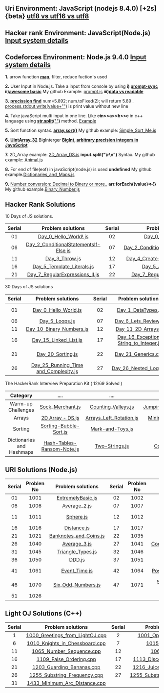 ## **Uri Environment: JavaScript (nodejs 8.4.0) [+2s] {beta} [utf8 vs utf16 vs utf8](https://javarevisited.blogspot.com/2015/02/difference-between-utf-8-utf-16-and-utf.html)**

## **Hacker rank Environment: JavaScript(Node.js)** **[Input system details](https://stackoverflow.com/questions/43528075/how-to-use-javascript-in-hackerrank-and-hackerearth)**

## **Codeforces Environment: Node.js 9.4.0** **[Input system details](https://codeforces.com/blog/entry/69610)**

**1.** arrow function **[map](https://codeburst.io/learn-understand-javascripts-map-function-ffc059264783)**, filter, reduce fuction's used

**2.** User Input in Node.js. Take a input from console by using **i) [prompt-sync](https://www.codecademy.com/articles/getting-user-input-in-node-js)** **ii)[awesome basic](https://codelikethis.com/lessons/javascript/input-and-output)** My github Example: [prompt.js](<https://github.com/Bepul-Hossain/CP/blob/master/HackerRank/30%20Days%20of%20code%20(javaScript)/prompt.js>) **iii)[data vs readable](https://stackoverflow.com/questions/26174308/what-are-the-differences-between-readable-and-data-event-of-process-stdin-stream)**

**3.** **[precission find](https://www.techonthenet.com/js/number_tofixed.php)**
num=5.892; num.toFixed(2); will return 5.89 . [process.stdout.write(value+"")](<https://github.com/Bepul-Hossain/CP/blob/master/HackerRank/30%20Days%20of%20code%20(javaScript)/Day_7_Arrays_Me.js>) is print value without new line

**4.** Take javaScript multi input in one line. Like **cin>>a>>b>>c** in c++ language using **[str.split(' ')](https://developer.mozilla.org/en-US/docs/Web/JavaScript/Reference/Global_Objects/String/split)** method. [Example](https://github.com/Bepul-Hossain/CP/blob/master/URI/AD-HOC/BEGENNER/1010)

**5.** Sort function syntax. **[array.sort()](https://www.tutorialrepublic.com/faq/how-to-sort-an-array-of-integers-correctly-in-javascript.php)** My github example: [Simple_Sort_Me.js](https://github.com/Bepul-Hossain/CP/blob/master/URI/AD-HOC/BEGENNER/1042)

**6.** **[UintArray_32](https://developer.mozilla.org/en-US/docs/Web/JavaScript/Reference/Global_Objects/Uint32Array#Browser_compatibility)** BigInterger **[BigInt, arbitrary precision integers in JavaScript](https://golb.hplar.ch/2018/09/javascript-bigint.html)**

**7.** 2D_Array example: [2D_Array_DS.js](<https://github.com/Bepul-Hossain/CP/blob/master/Hacker%20Rank%20JavaScript%20(node.js)/The%20HackerRank%20Interview%20Preparation%20Kit/Arrays/_2D_Array_DS.js>) **input.split("\r\n")** Syntax. My github example: [Animal.js](<https://github.com/Bepul-Hossain/CP/blob/master/URI%20JavaScript%20(nodejs%208.4.0)%20%5B%2B2s%5D%20%7Bbeta%7D/BEGENNER/1049/Animal.js>)

**8.** For end of file(eof) in javaScript(node.js) is used **undefined** My github example.[Dictionaries_and_Maps.js](<https://github.com/Bepul-Hossain/CP/blob/master/HackerRank/30%20Days%20of%20code%20(javaScript)/Day_8_Dictionaries_and_Maps.js>)

**9.** [Number conversion: Decimal to Binery or more..](https://stackoverflow.com/questions/9939760/how-do-i-convert-an-integer-to-binary-in-javascript) **arr.forEach((value)=>{}** My github example.[Binary_Number.js](<https://github.com/Bepul-Hossain/CP/blob/master/HackerRank/30%20Days%20of%20code%20(javaScript)/Day_10_Binary_Numbers.js>)

## Hacker Rank Solutions

10 Days of JS solutions.

| Serial |                                                                                Problem solutions                                                                                 | Serial |                                                                               Problem solutions                                                                                | Serial |                                                                        Problem solutions                                                                         | Serial |                                                                   Problem solutions                                                                    | Serial |                                                                        Problem solutions                                                                         |
| :----: | :------------------------------------------------------------------------------------------------------------------------------------------------------------------------------: | :----: | :----------------------------------------------------------------------------------------------------------------------------------------------------------------------------: | :----: | :--------------------------------------------------------------------------------------------------------------------------------------------------------------: | :----: | :----------------------------------------------------------------------------------------------------------------------------------------------------: | :----: | :--------------------------------------------------------------------------------------------------------------------------------------------------------------: |
|   01   |                 [Day_0_Hello_World!.js](<https://github.com/Bepul-Hossain/CP/blob/master/HackerRank/30%20Days%20of%20code%20(javaScript)/Day_0_Hello_World!.js>)                 |   02   |                  [Day_0_Data_Types.js](<https://github.com/Bepul-Hossain/CP/blob/master/HackerRank/30%20Days%20of%20code%20(javaScript)/Day_0_Data_Types.js>)                  |   03   | [Day_1_Arithmetic_Operators.js](<https://github.com/Bepul-Hossain/CP/blob/master/HackerRank/30%20Days%20of%20code%20(javaScript)/Day_1_Arithmetic_Operators.js>) |   04   |       [Day_1_Functions.js](<https://github.com/Bepul-Hossain/CP/blob/master/HackerRank/30%20Days%20of%20code%20(javaScript)/Day_1_Functions.js>)       |   05   |             [Day_1_LetConst.js](<https://github.com/Bepul-Hossain/CP/blob/master/HackerRank/30%20Days%20of%20code%20(javaScript)/Day_1_LetConst.js>)             |
|   06   | [Day_2_ConditionalStatementsIf-Else.js](<https://github.com/Bepul-Hossain/CP/blob/master/HackerRank/30%20Days%20of%20code%20(javaScript)/Day_2_ConditionalStatementsIf-Else.js>) |   07   | [Day_2_ConditionalStatementsSwitch.js](<https://github.com/Bepul-Hossain/CP/blob/master/HackerRank/30%20Days%20of%20code%20(javaScript)/Day_2_ConditionalStatementsSwitch.js>) |   08   |                [Day_2_Loops.js](<https://github.com/Bepul-Hossain/CP/blob/master/HackerRank/30%20Days%20of%20code%20(javaScript)/Day_2_Loops.js>)                |   09   |          [Day_3_Arrays.js](<https://github.com/Bepul-Hossain/CP/blob/master/HackerRank/30%20Days%20of%20code%20(javaScript)/Day_3_Arrays.js>)          |   10   |   [Day_3_TryCatchAndFinally.js](<https://github.com/Bepul-Hossain/CP/blob/master/HackerRank/30%20Days%20of%20code%20(javaScript)/Day_3_TryCatchAndFinally.js>)   |
|   11   |                        [Day_3_Throw.js](<https://github.com/Bepul-Hossain/CP/blob/master/HackerRank/30%20Days%20of%20code%20(javaScript)/Day_3_Throw.js>)                        |   12   |    [Day_4_Create-a-RectangleObject.js](<https://github.com/Bepul-Hossain/CP/blob/master/HackerRank/30%20Days%20of%20code%20(javaScript)/Day_4_Create-a-RectangleObject.js>)    |   13   |         [Day_4_CountObjects.js](<https://github.com/Bepul-Hossain/CP/blob/master/HackerRank/30%20Days%20of%20code%20(javaScript)/Day_4_CountObjects.js>)         |   14   |         [Day_4_Classes.js](<https://github.com/Bepul-Hossain/CP/blob/master/HackerRank/30%20Days%20of%20code%20(javaScript)/Day_4_Classes.js>)         |   15   |          [Day_5_Inheritance.js](<https://github.com/Bepul-Hossain/CP/blob/master/HackerRank/30%20Days%20of%20code%20(javaScript)/Day_5_Inheritance.js>)          |
|   16   |            [Day_5_Template_Literals.js](<https://github.com/Bepul-Hossain/CP/blob/master/HackerRank/30%20Days%20of%20code%20(javaScript)/Day_5_Template_Literals.js>)            |   17   |                [Day_5_ArrowFuntion.js](<https://github.com/Bepul-Hossain/CP/blob/master/HackerRank/30%20Days%20of%20code%20(javaScript)/Day_5_ArrowFuntion.js>)                |   18   |     [Day_6_BitwiseOperators.js](<https://github.com/Bepul-Hossain/CP/blob/master/HackerRank/30%20Days%20of%20code%20(javaScript)/Day_6_BitwiseOperators.js>)     |   19   | [Day_6_JavaScriptDates.js](<https://github.com/Bepul-Hossain/CP/blob/master/HackerRank/30%20Days%20of%20code%20(javaScript)/Day_6_JavaScriptDates.js>) |   20   | [Day_7_RegularExpressions_I.js](<https://github.com/Bepul-Hossain/CP/blob/master/HackerRank/30%20Days%20of%20code%20(javaScript)/Day_7_RegularExpressions_I.js>) |
|   21   |        [Day_7_RegularExpressions_II.js](<https://github.com/Bepul-Hossain/CP/blob/master/HackerRank/30%20Days%20of%20code%20(javaScript)/Day_7_RegularExpressions_II.js>)        |   22   |      [Day_7_RegularExpressions_III.js](<https://github.com/Bepul-Hossain/CP/blob/master/HackerRank/30%20Days%20of%20code%20(javaScript)/Day_7_RegularExpressions_III.js>)      |   23   |               [Day_8_Create_aButton](https://github.com/Bepul-Hossain/CP/tree/master/HackerRank/10%20Days%20of%20JavaScript/Day_8_Create_aButton)                |   24   |       [Day_8_Buttons_Container](https://github.com/Bepul-Hossain/CP/tree/master/HackerRank/10%20Days%20of%20JavaScript/Day_8_Buttons_Container)        |   25   |         [Day_9_Binary_Calculator.js](https://github.com/Bepul-Hossain/CP/tree/master/HackerRank/10%20Days%20of%20JavaScript/Day_9_Binary_Calculator.js)          |

30 Days of JS solutions

| Serial |                                                                                Problem solutions                                                                                 | Serial |                                                                                 Problem solutions                                                                                  | Serial |                                                                        Problem solutions                                                                         | Serial |                                                                                          Problem solutions                                                                                           | Serial |                                                                      Problem solutions                                                                       |
| :----: | :------------------------------------------------------------------------------------------------------------------------------------------------------------------------------: | :----: | :--------------------------------------------------------------------------------------------------------------------------------------------------------------------------------: | :----: | :--------------------------------------------------------------------------------------------------------------------------------------------------------------: | :----: | :--------------------------------------------------------------------------------------------------------------------------------------------------------------------------------------------------: | :----: | :----------------------------------------------------------------------------------------------------------------------------------------------------------: |
|   01   |                  [Day_0_Hello_World.js](<https://github.com/Bepul-Hossain/CP/blob/master/HackerRank/30%20Days%20of%20code%20(javaScript)/Day_0_Hello_World.js>)                  |   02   |               [Day_1_DataTypes.js](<https://github.com/Bepul-Hossain/CP/blob/master/HackerRank/30%20Days%20of%20code%20(javaScript)/Day_1_DataTypesSubmiteCode.js>)                |   03   |            [Day_2_Operators.js](<https://github.com/Bepul-Hossain/CP/blob/master/HackerRank/30%20Days%20of%20code%20(javaScript)/Day_2_Operators.js>)            |   04   |         [Day_3_Intro toConditionalStatements.js](<https://github.com/Bepul-Hossain/CP/blob/master/HackerRank/30%20Days%20of%20code%20(javaScript)/Day_3_Intro%20toConditionalStatements.js>)         |   05   |  [Day_4_Class_vs_Instance.js](<https://github.com/Bepul-Hossain/CP/blob/master/HackerRank/30%20Days%20of%20code%20(javaScript)/Day_4_Class_vs_Instance.js>)  |
|   06   |                        [Day_5_Loops.js](<https://github.com/Bepul-Hossain/CP/blob/master/HackerRank/30%20Days%20of%20code%20(javaScript)/Day_5_Loops.js>)                        |   07   |                   [Day_6_Lets_Review.js](<https://github.com/Bepul-Hossain/CP/blob/master/HackerRank/30%20Days%20of%20code%20(javaScript)/Day_6_Lets_Review.js>)                   |   08   |            [Day_7_Arrays_Me.js](<https://github.com/Bepul-Hossain/CP/blob/master/HackerRank/30%20Days%20of%20code%20(javaScript)/Day_7_Arrays_Me.js>)            |   09   |                  [Day_8_Dictionaries_and_Maps.js](<https://github.com/Bepul-Hossain/CP/blob/master/HackerRank/30%20Days%20of%20code%20(javaScript)/Day_8_Dictionaries_and_Maps.js>)                  |   10   |        [Day_9_Recursion_3.js](<https://github.com/Bepul-Hossain/CP/blob/master/HackerRank/30%20Days%20of%20code%20(javaScript)/Day_9_Recursion_3.js>)        |
|   11   |              [Day_10_Binary_Numbers.js](<https://github.com/Bepul-Hossain/CP/blob/master/HackerRank/30%20Days%20of%20code%20(javaScript)/Day_10_Binary_Numbers.js>)              |   12   |                    [Day_11_2D_Arrays.js](<https://github.com/Bepul-Hossain/CP/blob/master/HackerRank/30%20Days%20of%20code%20(javaScript)/Day_11_2D_Arrays.js>)                    |   13   |         [Day_12_Inheritance.js](<https://github.com/Bepul-Hossain/CP/blob/master/HackerRank/30%20Days%20of%20code%20(javaScript)/Day_12_Inheritance.js>)         |   14   |                      [Day_13_Abstract_Classes.js](<https://github.com/Bepul-Hossain/CP/blob/master/HackerRank/30%20Days%20of%20code%20(javaScript)/Day_13_Abstract_Classes.js>)                      |   15   |            [Day_14_Scope.cpp](<https://github.com/Bepul-Hossain/CP/blob/master/HackerRank/30%20Days%20of%20code%20(javaScript)/Day_14_Scope.cpp>)            |
|   16   |                 [Day_15_Linked_List.js](<https://github.com/Bepul-Hossain/CP/blob/master/HackerRank/30%20Days%20of%20code%20(javaScript)/Day_15_Linked_List.js>)                 |   17   | [Day_16_Exceptions String_to_Integer.js](<https://github.com/Bepul-Hossain/CP/blob/master/HackerRank/30%20Days%20of%20code%20(javaScript)/Day_16_Exceptions_String_to_Integer.js>) |   18   |     [Day_17_More_Exceptions.js](<https://github.com/Bepul-Hossain/CP/blob/master/HackerRank/30%20Days%20of%20code%20(javaScript)/Day_17_More_Exceptions.js>)     |   19   |                     [Day_18_Queues_and_Stacks.js](<https://github.com/Bepul-Hossain/CP/blob/master/HackerRank/30%20Days%20of%20code%20(javaScript)/Day_18_Queues_and_Stacks.js>)                     |   20   |       [Day_19_Interfaces.cpp](<https://github.com/Bepul-Hossain/CP/blob/master/HackerRank/30%20Days%20of%20code%20(javaScript)/Day_19_Interfaces.js>)        |
|   21   |                     [Day_20_Sorting.js](<https://github.com/Bepul-Hossain/CP/blob/master/HackerRank/30%20Days%20of%20code%20(javaScript)/Day_20_Sorting.js>)                     |   22   |                    [Day_21_Generics.cpp](<https://github.com/Bepul-Hossain/CP/blob/master/HackerRank/30%20Days%20of%20code%20(javaScript)/Day_21_Generics.cpp>)                    |   23   | [Day_22_Binary_Search_Trees.js](<https://github.com/Bepul-Hossain/CP/blob/master/HackerRank/30%20Days%20of%20code%20(javaScript)/Day_22_Binary_Search_Trees.js>) |   24   |             [Day_23_BST_Level-Order_Traversal.js](<https://github.com/Bepul-Hossain/CP/blob/master/HackerRank/30%20Days%20of%20code%20(javaScript)/Day_23_BST_Level-Order_Traversal.js>)             |   25   | [Day_24_More_Linked_Lists.js](<https://github.com/Bepul-Hossain/CP/blob/master/HackerRank/30%20Days%20of%20code%20(javaScript)/Day_24_More_Linked_Lists.js>) |
|   26   | [Day_25_Running_Time and_Complexity.js](<https://github.com/Bepul-Hossain/CP/blob/master/HackerRank/30%20Days%20of%20code%20(javaScript)/Day_25_Running_Time_and_Complexity.js>) |   27   |                 [Day_26_Nested_Logic.js](<https://github.com/Bepul-Hossain/CP/blob/master/HackerRank/30%20Days%20of%20code%20(javaScript)/Day_26_Nested_Logic.js>)                 |   28   |            [Day_27_Testing.cpp](<https://github.com/Bepul-Hossain/CP/blob/master/HackerRank/30%20Days%20of%20code%20(javaScript)/Day_27_Testing.cpp>)            |   29   | [Day_28_RegEx_Patterns and_Intro_to_Databases.js](<https://github.com/Bepul-Hossain/CP/blob/master/HackerRank/30%20Days%20of%20code%20(javaScript)/Day_28_RegEx_Patterns_and_Intro_to_Databases.js>) |   30   |       [Day_29_Bitwise_AND.js](<https://github.com/Bepul-Hossain/CP/blob/master/HackerRank/30%20Days%20of%20code%20(javaScript)/Day_29_Bitwise_AND.js>)       |

The HackerRank Interview Preparation Kit ( 12/69 Solved )

|         Category          |                                                                                                               ....                                                                                                               |                                                                                                   ....                                                                                                    |                                                                                                       Serial                                                                                                        |                                                                                                  ....                                                                                                   | .... |
| :-----------------------: | :------------------------------------------------------------------------------------------------------------------------------------------------------------------------------------------------------------------------------: | :-------------------------------------------------------------------------------------------------------------------------------------------------------------------------------------------------------: | :-----------------------------------------------------------------------------------------------------------------------------------------------------------------------------------------------------------------: | :-----------------------------------------------------------------------------------------------------------------------------------------------------------------------------------------------------: | :--: |
|    Warm-up Challenges     |               [Sock_Merchant.js](<https://github.com/Bepul-Hossain/CP/blob/master/Hacker%20Rank%20JavaScript%20(node.js)/The%20HackerRank%20Interview%20Preparation%20Kit/Warm-up%20Challenges/Sock_Merchant.js>)                | [Counting_Valleys.js](<https://github.com/Bepul-Hossain/CP/blob/master/Hacker%20Rank%20JavaScript%20(node.js)/The%20HackerRank%20Interview%20Preparation%20Kit/Warm-up%20Challenges/Counting_Valleys.js>) | [Jumping_on_the_Clouds.js](<https://github.com/Bepul-Hossain/CP/blob/master/Hacker%20Rank%20JavaScript%20(node.js)/The%20HackerRank%20Interview%20Preparation%20Kit/Warm-up%20Challenges/Jumping_on_the_Clouds.js>) | [Repeated_String.js](<https://github.com/Bepul-Hossain/CP/blob/master/Hacker%20Rank%20JavaScript%20(node.js)/The%20HackerRank%20Interview%20Preparation%20Kit/Warm-up%20Challenges/Repeated_String.js>) | .... |
|          Arrays           |                       [2D Array - DS.js](<https://github.com/Bepul-Hossain/CP/blob/master/Hacker%20Rank%20JavaScript%20(node.js)/The%20HackerRank%20Interview%20Preparation%20Kit/Arrays/_2D_Array_DS.js>)                       |    [Arrays_Left_Rotation.js](<https://github.com/Bepul-Hossain/CP/blob/master/Hacker%20Rank%20JavaScript%20(node.js)/The%20HackerRank%20Interview%20Preparation%20Kit/Arrays/Arrays_Left_Rotation.js>)    |              [Minimum-Swaps-2.js](<https://github.com/Bepul-Hossain/CP/blob/master/Hacker%20Rank%20JavaScript%20(node.js)/The%20HackerRank%20Interview%20Preparation%20Kit/Arrays/Minimum-Swaps-2.js>)              |                                                                                                  []()                                                                                                   | .... |
|          Sorting          |                [Sorting-Bubble-Sort.js](<https://github.com/Bepul-Hossain/CP/blob/master/Hacker%20Rank%20JavaScript%20(node.js)/The%20HackerRank%20Interview%20Preparation%20Kit/Sorting/Sorting-Bubble-Sort.js>)                |          [Mark-and-Toys.js](<https://github.com/Bepul-Hossain/CP/blob/master/Hacker%20Rank%20JavaScript%20(node.js)/The%20HackerRank%20Interview%20Preparation%20Kit/Sorting/Mark-and-Toys.js>)           |                                                                                                        []()                                                                                                         |                                                                                                  []()                                                                                                   | []() |
| Dictionaries and Hashmaps | [Hash-Tables-Ransom-Note.js](<https://github.com/Bepul-Hossain/CP/blob/master/Hacker%20Rank%20JavaScript%20(node.js)/The%20HackerRank%20Interview%20Preparation%20Kit/Dictionaries%20and%20Hashmaps/Hash-Tables-Ransom-Note.js>) | [Two-Strings.js](<https://github.com/Bepul-Hossain/CP/blob/master/Hacker%20Rank%20JavaScript%20(node.js)/The%20HackerRank%20Interview%20Preparation%20Kit/Dictionaries%20and%20Hashmaps/Two-Strings.js>)  |   [Count-Triplets.js](<https://github.com/Bepul-Hossain/CP/blob/master/Hacker%20Rank%20JavaScript%20(node.js)/The%20HackerRank%20Interview%20Preparation%20Kit/Dictionaries%20and%20Hashmaps/Count-Triplets.js>)    |                                                                                                  []()                                                                                                   | []() |

## URI Solutions (Node.js)

| Serial | Problen No |                                         Problem solutions                                          | Serial | Problen No |                                                Problem solutions                                                | Serial | Problen No |                                            Problem solutions                                             | Serial | Problen No |                                               Problem solutions                                               | Serial | Problen No |                                             Problem solutions                                              |
| :----: | :--------: | :------------------------------------------------------------------------------------------------: | :----: | :--------: | :-------------------------------------------------------------------------------------------------------------: | :----: | :--------: | :------------------------------------------------------------------------------------------------------: | :----: | :--------: | :-----------------------------------------------------------------------------------------------------------: | :----: | :--------: | :--------------------------------------------------------------------------------------------------------: |
|   01   |    1001    |   [ExtremelyBasic.js](https://github.com/Bepul-Hossain/CP/blob/master/URI/AD-HOC/BEGENNER/1001)    |   02   |    1002    |         [Area_of_a_Circle.js](https://github.com/Bepul-Hossain/CP/blob/master/URI/AD-HOC/BEGENNER/1002)         |   03   |    1003    |        [Simple_Sum.js](https://github.com/Bepul-Hossain/CP/blob/master/URI/AD-HOC/BEGENNER/1003)         |   04   |    1004    |         [Simple_Product.js](https://github.com/Bepul-Hossain/CP/blob/master/URI/AD-HOC/BEGENNER/1004)         |   05   |    1005    |          [Average_1.js](https://github.com/Bepul-Hossain/CP/blob/master/URI/AD-HOC/BEGENNER/1005)          |
|   06   |    1006    |      [Average_2.js](https://github.com/Bepul-Hossain/CP/blob/master/URI/AD-HOC/BEGENNER/1006)      |   07   |    1007    |            [Difference.js](https://github.com/Bepul-Hossain/CP/blob/master/URI/AD-HOC/BEGENNER/1007)            |   08   |    1008    |          [Salary.js](https://github.com/Bepul-Hossain/CP/blob/master/URI/AD-HOC/BEGENNER/1008)           |   09   |    1009    |       [Salary_with_Bonus.js](https://github.com/Bepul-Hossain/CP/blob/master/URI/AD-HOC/BEGENNER/1009)        |   10   |    1010    |      [Simple_Calculate.js](https://github.com/Bepul-Hossain/CP/blob/master/URI/AD-HOC/BEGENNER/1010)       |
|   11   |    1011    |       [Sphere.js](https://github.com/Bepul-Hossain/CP/blob/master/URI/AD-HOC/BEGENNER/1011)        |   12   |    1012    |               [Area.js](https://github.com/Bepul-Hossain/CP/blob/master/URI/AD-HOC/BEGENNER/1012)               |   13   |    1013    |       [The_Greatest.js](https://github.com/Bepul-Hossain/CP/blob/master/URI/AD-HOC/BEGENNER/1013)        |   14   |    1014    |          [Consumption.js](https://github.com/Bepul-Hossain/CP/blob/master/URI/AD-HOC/BEGENNER/1014)           |   15   |    1015    | [Distance Between_Two_Points.js](https://github.com/Bepul-Hossain/CP/blob/master/URI/AD-HOC/BEGENNER/1015) |
|   16   |    1016    |      [Distance.js](https://github.com/Bepul-Hossain/CP/blob/master/URI/AD-HOC/BEGENNER/1016)       |   17   |    1017    |            [Fuel_Spent.js](https://github.com/Bepul-Hossain/CP/blob/master/URI/AD-HOC/BEGENNER/1017)            |   18   |    1018    |         [Banknotes.js](https://github.com/Bepul-Hossain/CP/blob/master/URI/AD-HOC/BEGENNER/1018)         |   19   |    1019    |        [Time_Conversion.js](https://github.com/Bepul-Hossain/CP/blob/master/URI/AD-HOC/BEGENNER/1019)         |   20   |    1020    |         [Age_in_Days.js](https://github.com/Bepul-Hossain/CP/blob/master/URI/AD-HOC/BEGENNER/1020)         |
|   21   |    1021    | [Banknotes_and_Coins.js](https://github.com/Bepul-Hossain/CP/blob/master/URI/AD-HOC/BEGENNER/1021) |   22   |    1035    |         [Selection_Test_1.js](https://github.com/Bepul-Hossain/CP/blob/master/URI/AD-HOC/BEGENNER/1035)         |   23   |    1036    |    [Bhaskara's_Formula.js](https://github.com/Bepul-Hossain/CP/blob/master/URI/AD-HOC/BEGENNER/1036)     |   24   |    1037    |            [Interval.js](https://github.com/Bepul-Hossain/CP/blob/master/URI/AD-HOC/BEGENNER/1037)            |   25   |    1038    |            [Snack.js](https://github.com/Bepul-Hossain/CP/blob/master/URI/AD-HOC/BEGENNER/1038)            |
|   26   |    1040    |      [Average_3.js](https://github.com/Bepul-Hossain/CP/blob/master/URI/AD-HOC/BEGENNER/1040)      |   27   |    1041    |      [Coordinates_of_a_Point.js](https://github.com/Bepul-Hossain/CP/blob/master/URI/AD-HOC/BEGENNER/1041)      |   28   |    1042    |        [Simple_Sort.js](https://github.com/Bepul-Hossain/CP/blob/master/URI/AD-HOC/BEGENNER/1042)        |   29   |    1043    |            [Triangle.js](https://github.com/Bepul-Hossain/CP/blob/master/URI/AD-HOC/BEGENNER/1043)            |   30   |    1044    |          [Multiples.js](https://github.com/Bepul-Hossain/CP/blob/master/URI/AD-HOC/BEGENNER/1044)          |
|   31   |    1045    |   [Triangle_Types.js](https://github.com/Bepul-Hossain/CP/blob/master/URI/AD-HOC/BEGENNER/1045)    |   32   |    1046    |            [Game_time.js](https://github.com/Bepul-Hossain/CP/blob/master/URI/AD-HOC/BEGENNER/1046)             |   33   |    1047    |  [Game_Time_with_Minutes.js](https://github.com/Bepul-Hossain/CP/blob/master/URI/AD-HOC/BEGENNER/1047)   |   34   |    1048    |        [Salary_Increase.js](https://github.com/Bepul-Hossain/CP/blob/master/URI/AD-HOC/BEGENNER/1048)         |   35   |    1049    |           [Animal.js](https://github.com/Bepul-Hossain/CP/blob/master/URI/AD-HOC/BEGENNER/1049)            |
|   36   |    1050    |         [DDD.js](https://github.com/Bepul-Hossain/CP/blob/master/URI/AD-HOC/BEGENNER/1050)         |   37   |    1051    |              [Taxes.js](https://github.com/Bepul-Hossain/CP/blob/master/URI/AD-HOC/BEGENNER/1051)               |   38   |    1052    |           [Month.js](https://github.com/Bepul-Hossain/CP/blob/master/URI/AD-HOC/BEGENNER/1052)           |   39   |    1059    |          [Even_Numbers.js](https://github.com/Bepul-Hossain/CP/blob/master/URI/AD-HOC/BEGENNER/1059)          |   40   |    1060    |      [Positive_Numbers.js](https://github.com/Bepul-Hossain/CP/blob/master/URI/AD-HOC/BEGENNER/1060)       |
|   41   |    1061    |     [Event_Time.js](https://github.com/Bepul-Hossain/CP/blob/master/URI/AD-HOC/BEGENNER/1061)      |   42   |    1064    |      [Positives_and_Average.js](https://github.com/Bepul-Hossain/CP/blob/master/URI/AD-HOC/BEGENNER/1064)       |   43   |    1065    | [Even_Between five_Numbers.js](https://github.com/Bepul-Hossain/CP/blob/master/URI/AD-HOC/BEGENNER/1065) |   44   |    1066    | [Even_Odd_Positive and_Negative.js](https://github.com/Bepul-Hossain/CP/blob/master/URI/AD-HOC/BEGENNER/1066) |   45   |    1067    |         [Odd_Numbers.js](https://github.com/Bepul-Hossain/CP/blob/master/URI/AD-HOC/BEGENNER/1067)         |
|   46   |    1070    |   [Six_Odd_Numbers.js](https://github.com/Bepul-Hossain/CP/blob/master/URI/AD-HOC/BEGENNER/1070)   |   47   |    1071    | [Sum_of_Consecutive Odd_Numbers_I.js](https://github.com/Bepul-Hossain/CP/blob/master/URI/AD-HOC/BEGENNER/1071) |   48   |    1072    |        [Interval_2.js](https://github.com/Bepul-Hossain/CP/blob/master/URI/AD-HOC/BEGENNER/1072)         |   49   |    1073    |          [Even_Square.js](https://github.com/Bepul-Hossain/CP/blob/master/URI/AD-HOC/BEGENNER/1073)           |   50   |    1080    |    [Highest_and_Position.js](https://github.com/Bepul-Hossain/CP/blob/master/URI/AD-HOC/BEGENNER/1080)     |
|   51   |    1026    |                                                []()                                                |        |            |                                                      []()                                                       |        |            |                                                   []()                                                   |        |            |                                                     []()                                                      |        |            |                                                    []()                                                    |

## Light OJ Solutions (C++)

| Serial |                                                            Problem solutions                                                            | Serial |                                                         Problem solutions                                                         | Serial |                                                               Problem solutions                                                               | Serial |                                                                     Problem solutions                                                                     | Serial |                                                        Problem solutions                                                        |
| :----: | :-------------------------------------------------------------------------------------------------------------------------------------: | :----: | :-------------------------------------------------------------------------------------------------------------------------------: | :----: | :-------------------------------------------------------------------------------------------------------------------------------------------: | :----: | :-------------------------------------------------------------------------------------------------------------------------------------------------------: | :----: | :-----------------------------------------------------------------------------------------------------------------------------: |
|   1    | [1000_Greetings_from_LightOJ.cpp](https://github.com/Bepul-Hossain/CP/blob/master/Light%20OJ%20C%2B%2B/1000_Greetings_from_LightOJ.cpp) |   2    |       [1001_Opposite_Task.cpp](https://github.com/Bepul-Hossain/CP/blob/master/Light%20OJ%20C%2B%2B/1001_Opposite_Task.cpp)       |   3    |             [1006_Hex_a_bonacci.cpp](https://github.com/Bepul-Hossain/CP/blob/master/Light%20OJ%20C%2B%2B/1006_Hex_a_bonacci.cpp)             |   4    | [1008_Fibsieve_s_Fantabulous_Birthday.cpp](https://github.com/Bepul-Hossain/CP/blob/master/Light%20OJ%20C%2B%2B/1008_Fibsieve_s_Fantabulous_Birthday.cpp) |   5    | [1009_Back_to_Underworld.cpp](https://github.com/Bepul-Hossain/CP/blob/master/Light%20OJ%20C%2B%2B/1009_Back_to_Underworld.cpp) |
|   6    |  [1010_Knights_in_Chessboard.cpp](https://github.com/Bepul-Hossain/CP/blob/master/Light%20OJ%20C%2B%2B/1010_Knights_in_Chessboard.cpp)  |   7    |          [1015*Brush*(I).cpp](<https://github.com/Bepul-Hossain/CP/blob/master/Light%20OJ%20C%2B%2B/1015_Brush_(I).cpp>)          |   8    |          [1022_Circle_in_Square.cpp](https://github.com/Bepul-Hossain/CP/blob/master/Light%20OJ%20C%2B%2B/1022_Circle_in_Square.cpp)          |   9    |           [1043_Triangle_Partitioning.cpp](https://github.com/Bepul-Hossain/CP/blob/master/Light%20OJ%20C%2B%2B/1043_Triangle_Partitioning.cpp)           |   10   |        [1053_Higher_Math.cpp](https://github.com/Bepul-Hossain/CP/blob/master/Light%20OJ%20C%2B%2B/1053_Higher_Math.cpp)        |
|   11   |        [1065_Number_Sequence.cpp](https://github.com/Bepul-Hossain/CP/blob/master/Light%20OJ%20C%2B%2B/1065_Number_Sequence.cpp)        |   12   |                [1069_Lift.cpp](https://github.com/Bepul-Hossain/CP/blob/master/Light%20OJ%20C%2B%2B/1069_Lift.cpp)                |   13   |                 [1072_Calm_Down.cpp](https://github.com/Bepul-Hossain/CP/blob/master/Light%20OJ%20C%2B%2B/1072_Calm_Down.cpp)                 |   14   |                   [1082_Array_Queries.cpp](https://github.com/Bepul-Hossain/CP/blob/master/Light%20OJ%20C%2B%2B/1082_Array_Queries.cpp)                   |   15   |            [1107_How_Cow.cpp](https://github.com/Bepul-Hossain/CP/blob/master/Light%20OJ%20C%2B%2B/1107_How_Cow.cpp)            |
|   16   |         [1109_False_Ordering.cpp](https://github.com/Bepul-Hossain/CP/blob/master/Light%20OJ%20C%2B%2B/1109_False_Ordering.cpp)         |   17   |    [1113_Discover_the_Web.cpp](https://github.com/Bepul-Hossain/CP/blob/master/Light%20OJ%20C%2B%2B/1113_Discover_the_Web.cpp)    |   18   |             [1116 \_Ekka_Dokka.cpp](https://github.com/Bepul-Hossain/CP/blob/master/Light%20OJ%20C%2B%2B/1116%20_Ekka_Dokka.cpp)              |   19   |                   [1136_Division_by_3.cpp](https://github.com/Bepul-Hossain/CP/blob/master/Light%20OJ%20C%2B%2B/1136_Division_by_3.cpp)                   |   20   |             [1182_Parity.cpp](https://github.com/Bepul-Hossain/CP/blob/master/Light%20OJ%20C%2B%2B/1182_Parity.cpp)             |
|   21   |       [1203_Guarding_Bananas.cpp](https://github.com/Bepul-Hossain/CP/blob/master/Light%20OJ%20C%2B%2B/1203_Guarding_Bananas.cpp)       |   22   |  [1216_Juice_in_the_Glass.cpp](https://github.com/Bepul-Hossain/CP/blob/master/Light%20OJ%20C%2B%2B/1216_Juice_in_the_Glass.cpp)  |   23   | [1225*Palindromic_Numbers*(II).cpp](<https://github.com/Bepul-Hossain/CP/blob/master/Light%20OJ%20C%2B%2B/1225_Palindromic_Numbers_(II).cpp>) |   24   |                     [1227_Boiled_Eggs.cpp](https://github.com/Bepul-Hossain/CP/blob/master/Light%20OJ%20C%2B%2B/1227_Boiled_Eggs.cpp)                     |   25   |    [1249_Chocolate_Thief.cpp](https://github.com/Bepul-Hossain/CP/blob/master/Light%20OJ%20C%2B%2B/1249_Chocolate_Thief.cpp)    |
|   26   |    [1255_Substring_Frequency.cpp](https://github.com/Bepul-Hossain/CP/blob/master/Light%20OJ%20C%2B%2B/1255_Substring_Frequency.cpp)    |   27   | [1255_Substring_Frequency.cpp](https://github.com/Bepul-Hossain/CP/blob/master/Light%20OJ%20C%2B%2B/1255_Substring_Frequency.cpp) |   28   |      [1301_Monitoring_Processes.cpp](https://github.com/Bepul-Hossain/CP/blob/master/Light%20OJ%20C%2B%2B/1301_Monitoring_Processes.cpp)      |   29   |         [1305_Area_of_a_Parallelogram.cpp](https://github.com/Bepul-Hossain/CP/blob/master/Light%20OJ%20C%2B%2B/1305_Area_of_a_Parallelogram.cpp)         |   30   |            [1331_Agent_J.cpp](https://github.com/Bepul-Hossain/CP/blob/master/Light%20OJ%20C%2B%2B/1331_Agent_J.cpp)            |
|   31   |   [1433_Minimum_Arc_Distance.cpp](https://github.com/Bepul-Hossain/CP/blob/master/Light%20OJ%20C%2B%2B/1433_Minimum_Arc_Distance.cpp)   |        |                                                               []()                                                                |        |                                                                     []()                                                                      |        |                                                                           []()                                                                            |        |                                                              []()                                                               |
